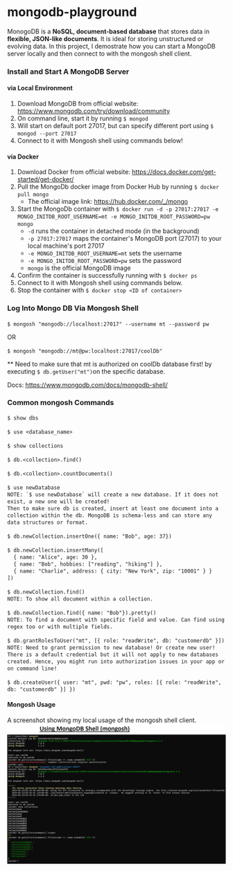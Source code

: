 ﻿# mongodb-playground

MonogoDB is a **NoSQL, document-based database** that stores data in **flexible, JSON-like documents**. It is ideal for storing unstructured or evolving data. In this project, I demostrate how you can start a MongoDB server locally and then connect to with the mongosh shell client.

### Install and Start A MongoDB Server
#### via Local Environment
1) Download MongoDB from official website: https://www.mongodb.com/try/download/community
2) On command line, start it by running `$ mongod`
3) Will start on default port 27017, but can specify different port using `$ mongod --port 27017`
4) Connect to it with Mongosh shell using commands below!

#### via Docker
1) Download Docker from official website: https://docs.docker.com/get-started/get-docker/
2) Pull the MongoDb docker image from Docker Hub by running `$ docker pull mongo`
    * The official image link: https://hub.docker.com/_/mongo
3) Start the MongoDb container with `$ docker run -d -p 27017:27017 -e MONGO_INITDB_ROOT_USERNAME=mt -e MONGO_INITDB_ROOT_PASSWORD=pw mongo`
    * `-d` runs the container in detached mode (in the background)
    * `-p 27017:27017` maps the container's MongoDB port (27017) to your local machine's port 27017
    * `-e MONGO_INITDB_ROOT_USERNAME=mt` sets the username
    * `-e MONGO_INITDB_ROOT_PASSWORD=pw` sets the password
    * `mongo` is the official MongoDB image
4) Confirm the container is successfully running with `$ docker ps`
5) Connect to it with Mongosh shell using commands below.
6) Stop the container with `$ docker stop <ID of container>`

### Log Into Mongo DB Via Mongosh Shell

`$ mongosh "mongodb://localhost:27017" --username mt --password pw`

OR

`$ mongosh "mongodb://mt@pw:localhost:27017/coolDb"`

** Need to make sure that mt is authorized on coolDb database first! by executing `$ db.getUser("mt")`on the specific database.

Docs: https://www.mongodb.com/docs/mongodb-shell/

### Common mongosh Commands

```
$ show dbs

$ use <database_name>

$ show collections

$ db.<collection>.find()

$ db.<collection>.countDocuments()

$ use newDatabase
NOTE: `$ use newDatabase` will create a new database. If it does not exist, a new one will be created!
Then to make sure db is created, insert at least one document into a collection within the db. MongoDB is schema-less and can store any data structures or format.

$ db.newCollection.insertOne({ name: "Bob", age: 37})

$ db.newCollection.insertMany([
  { name: "Alice", age: 30 },
  { name: "Bob", hobbies: ["reading", "hiking"] },
  { name: "Charlie", address: { city: "New York", zip: "10001" } }
])

$ db.newCollection.find()
NOTE: To show all document within a collection.

$ db.newCollection.find({ name: "Bob"}).pretty()
NOTE: To find a document with specific field and value. Can find using regex too or with multiple fields.

$ db.grantRolesToUser("mt", [{ role: "readWrite", db: "customerdb" }])
NOTE: Need to grant permission to new database! Or create new user! There is a default credential but it will not apply to new databases created. Hence, you might run into authorization issues in your app or on command line!

$ db.createUser({ user: "mt", pwd: "pw", roles: [{ role: "readWrite", db: "customerdb" }] })
```

#### Mongosh Usage
A screenshot showing my local usage of the mongosh shell client. 
![An image showing usage of mongosh](mongosh-shell-usage-screenshot.PNG "Mongosh usage on terminal")
